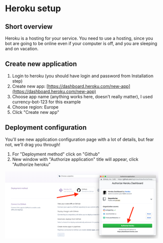 # Heroku setup

## Short overview

Heroku is a hosting for your service. You need to use a hosting, since you bot are going to be online even if your computer is off, and you are sleeping and on vacation.

## Create new application

1. Login to heroku \(you should have login and password from Installation step\)
2. Create new app: [https://dashboard.heroku.com/new-app](https://dashboard.heroku.com/new-app)
3. Choose app name \(anything works here, doesn't really matter\), I used currency-bot-123 for this example 
4. Choose region: Europe
5. Click "Create new app"

## Deployment configuration

You'll see new application configuration page with a lot of details, but fear not, we'll drag you through!

1. For "Deployment method" click on "Github"
2. New window with "Authorize application" title will appear, click "Authorize heroku"

![](.gitbook/assets/screenshot-2019-03-22-at-12.03.06.png)


